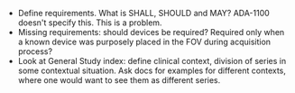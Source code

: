 - Define requirements. What is SHALL, SHOULD and MAY? ADA-1100 doesn't specify this. This is a problem.
- Missing requirements: should devices be required? Required only when a known device was purposely placed in the FOV during acquisition process? 
- Look at General Study index: define clinical context, division of series in some contextual situation. Ask docs for examples for different contexts, where one would want to see them as different series.